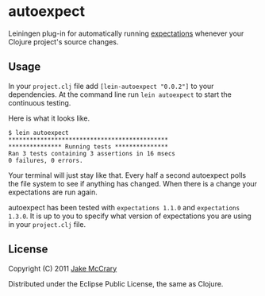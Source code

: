 # autoexpect

Leiningen plug-in for automatically running [expectations](https://github.com/jaycfields/expectations) whenever your Clojure project's source changes.

## Usage

In your `project.clj` file add `[lein-autoexpect "0.0.2"]` to your dependencies. At the command line run `lein autoexpect` to start the continuous testing.

Here is what it looks like. 

    $ lein autoexpect
    *********************************************
    *************** Running tests ***************
    Ran 3 tests containing 3 assertions in 16 msecs
    0 failures, 0 errors.

Your terminal will just stay like that. Every half a second autoexpect polls the file system to see if anything has changed. When there is a change your expectations are run again.

autoexpect has been tested with `expectations 1.1.0` and `expectations 1.3.0`. It is up to you to specify what version of expectations you are using in your `project.clj` file.

## License

Copyright (C) 2011 [Jake McCrary](http://jakemccrary.com)

Distributed under the Eclipse Public License, the same as Clojure.
